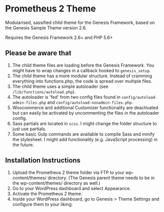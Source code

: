 # Prometheus 2 Theme

Modularised, sassified child theme for the Genesis Framework, based on the Genesis Sample Theme version 2.6.

Requires the Genesis Framework 2.6+ and PHP 5.6+

## Please be aware that

1.  The child theme files are loading before the Genesis Framework.
    You might have to wrap changes in a callback hooked to `genesis_setup`.
2.  The child theme has a more modular structure.
    Instead of cramming everything into functions.php, the code is spread over multiple files.
3.  The child theme uses a simple autoloader (see `/lib/functions/autoload.php`).
4.  The autoloader is 'fed' from two config files found in `config/autoload-admin-files.php` and `config/autoload-nonadmin-files.php`.
5.  Woocommerce and additional Customizer functionality are deactivated but can easily be activated by uncommenting the files in the autoloader config.
6.  Sass partials are located in `scss`. I might change the folder structure to just use partials.
7.  Some basic Gulp commands are available to compile Sass and minify the stylesheet. I might add functionality (e.g. JavaScript processing) in the future.

## Installation Instructions

1.  Upload the Prometheus 2 theme folder via FTP to your wp-content/themes/ directory. (The Genesis parent theme needs to be in the wp-content/themes/ directory as well.)
2.  Go to your WordPress dashboard and select Appearance.
3.  Activate the Prometheus 2 theme.
4.  Inside your WordPress dashboard, go to Genesis > Theme Settings and configure them to your liking.
